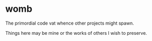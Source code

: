 # womb

The primordial code vat whence other projects might spawn.

Things here may be mine or the works of others I wish to preserve.